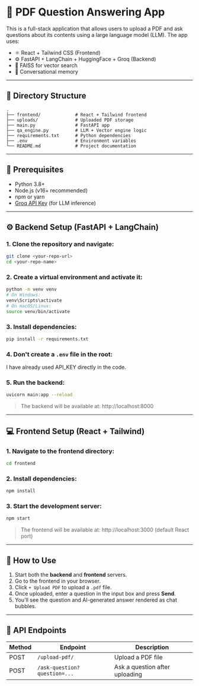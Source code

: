 # 🧠 PDF Question Answering App

This is a full-stack application that allows users to upload a PDF and ask questions about its contents using a large language model (LLM). The app uses:

- ⚛️ React + Tailwind CSS (Frontend)
- ⚙️ FastAPI + LangChain + HuggingFace + Groq (Backend)
- 🧠 FAISS for vector search
- 💬 Conversational memory

---

## 📁 Directory Structure

```
.
├── frontend/             # React + Tailwind frontend
├── uploads/              # Uploaded PDF storage
├── main.py               # FastAPI app
├── qa_engine.py          # LLM + Vector engine logic
├── requirements.txt      # Python dependencies
├── .env                  # Environment variables
└── README.md             # Project documentation
```

---

## 🔧 Prerequisites

- Python 3.8+
- Node.js (v16+ recommended)
- npm or yarn
- [Groq API Key](https://console.groq.com/) (for LLM inference)

---

## ⚙️ Backend Setup (FastAPI + LangChain)

### 1. Clone the repository and navigate:

```bash
git clone <your-repo-url>
cd <your-repo-name>
```

### 2. Create a virtual environment and activate it:

```bash
python -m venv venv
# On Windows:
venv\Scripts\activate
# On macOS/Linux:
source venv/bin/activate
```

### 3. Install dependencies:

```bash
pip install -r requirements.txt
```

### 4. Don't create a `.env` file in the root:
I have already used API_KEY directly in the code.

### 5. Run the backend:

```bash
uvicorn main:app --reload
```

> The backend will be available at: http://localhost:8000

---

## 💻 Frontend Setup (React + Tailwind)

### 1. Navigate to the frontend directory:

```bash
cd frontend
```

### 2. Install dependencies:

```bash
npm install
```

### 3. Start the development server:

```bash
npm start
```

> The frontend will be available at: http://localhost:3000 (default React port)

---

## 🚀 How to Use

1. Start both the **backend** and **frontend** servers.
2. Go to the frontend in your browser.
3. Click `+ Upload PDF` to upload a `.pdf` file.
4. Once uploaded, enter a question in the input box and press **Send**.
5. You'll see the question and AI-generated answer rendered as chat bubbles.

---

## 📡 API Endpoints

| Method | Endpoint                          | Description                      |
|--------|-----------------------------------|----------------------------------|
| POST   | `/upload-pdf/`                    | Upload a PDF file                |
| POST   | `/ask-question?question=...`      | Ask a question after uploading   |
